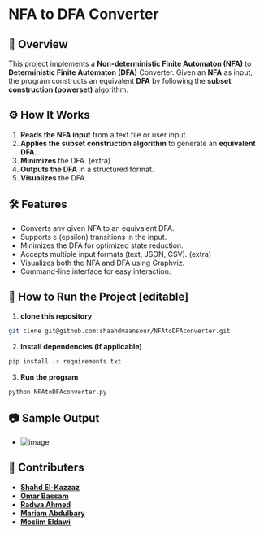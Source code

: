 # NFA to DFA Converter

## 📌 Overview

This project implements a **Non-deterministic Finite Automaton (NFA)** to **Deterministic Finite Automaton (DFA)** Converter. Given an **NFA** as input, the program constructs an equivalent **DFA** by following the **subset construction (powerset)** algorithm.

## ⚙️ How It Works

1. **Reads the NFA input** from a text file or user input.
2. **Applies the subset construction algorithm** to generate an **equivalent DFA**.
3. **Minimizes** the DFA. (extra)
4. **Outputs the DFA** in a structured format.
5. **Visualizes** the DFA.

## 🛠 Features

- Converts any given NFA to an equivalent DFA.
- Supports ε (epsilon) transitions in the input.
- Minimizes the DFA for optimized state reduction.
- Accepts multiple input formats (text, JSON, CSV). (extra)
- Visualizes both the NFA and DFA using Graphviz.
- Command-line interface for easy interaction.

## 🚀 How to Run the Project [editable]

1. **clone this repository**
```sh
git clone git@github.com:shaahdmaansour/NFAtoDFAconverter.git
```

2. **Install dependencies (if applicable)**
```sh
pip install -r requirements.txt
```

3. **Run the program**
```sh
python NFAtoDFAconverter.py
```

## 📷 Sample Output

- ![image](https://github.com/user-attachments/assets/63376597-6e0d-478d-b0f2-07f8599d7692)


## 🤝 Contributers

- [**Shahd El-Kazzaz**](https://github.com/shaahdmaansour)  
- [**Omar Bassam**](https://github.com/OmarBassamTawfik)
- [**Radwa Ahmed**](https://github.com/RadwaAhmed1)
- [**Mariam Abdulbary**](https://github.com/mariiamalaa)
- [**Moslim Eldawi**](https://github.com/eldawi)
